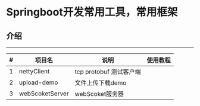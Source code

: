 # Springboot开发常用工具，常用框架

## 介绍

---



| #    | 项目名          | 说明                    | 使用教程 |
| ---- | --------------- | ----------------------- | -------- |
| 1    | nettyClient     | tcp protobuf 测试客户端 |          |
| 2    | upload-demo     | 文件上传下载demo        |          |
| 3    | webScoketServer | webScoket服务器         |          |




